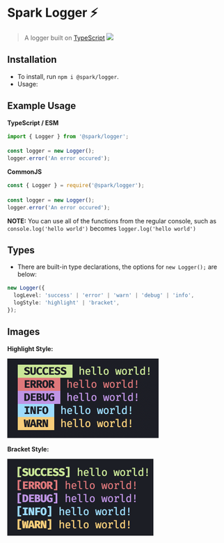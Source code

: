 # Spark Logger ⚡️

> A logger built on [TypeScript](https://typescriptlang.org) <img src="https://raw.githubusercontent.com/remojansen/logo.ts/master/ts.png" width="15">

## **Installation**

- To install, run `npm i @spark/logger`.
- Usage:

## **Example Usage**

**TypeScript / ESM**
```ts
import { Logger } from '@spark/logger';

const logger = new Logger();
logger.error('An error occured');
```

**CommonJS**
```ts
const { Logger } = require('@spark/logger');

const logger = new Logger();
logger.error('An error occured');
```

**NOTE:** You can use all of the functions from the regular console, such as `console.log('hello world')` becomes `logger.log('hello world')`

## **Types**

- There are built-in type declarations, the options for `new Logger();` are below:

```ts
new Logger({
  logLevel: 'success' | 'error' | 'warn' | 'debug' | 'info',
  logStyle: 'highlight' | 'bracket',
});
```

## **Images**

**Highlight Style:**

![](./images/highlight.png)

**Bracket Style:**

![](./images/bracket.png)